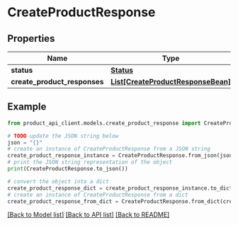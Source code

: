 # CreateProductResponse


## Properties

Name | Type | Description | Notes
------------ | ------------- | ------------- | -------------
**status** | [**Status**](Status.md) |  | [optional] 
**create_product_responses** | [**List[CreateProductResponseBean]**](CreateProductResponseBean.md) |  | [optional] 

## Example

```python
from product_api_client.models.create_product_response import CreateProductResponse

# TODO update the JSON string below
json = "{}"
# create an instance of CreateProductResponse from a JSON string
create_product_response_instance = CreateProductResponse.from_json(json)
# print the JSON string representation of the object
print(CreateProductResponse.to_json())

# convert the object into a dict
create_product_response_dict = create_product_response_instance.to_dict()
# create an instance of CreateProductResponse from a dict
create_product_response_from_dict = CreateProductResponse.from_dict(create_product_response_dict)
```
[[Back to Model list]](../README.md#documentation-for-models) [[Back to API list]](../README.md#documentation-for-api-endpoints) [[Back to README]](../README.md)


